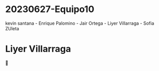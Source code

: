 # 20230627-Equipo10
kevin santana - Enrique Palomino - Jair Ortega - Liyer Villarraga - 
Sofia ZUleta
# Liyer Villarraga 
:skunk:
